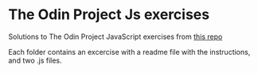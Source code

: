# The Odin Project Js exercises

Solutions to The Odin Project JavaScript exercises from <a href="https://github.com/TheOdinProject/javascript-exercises/tree/main">this repo</a>

Each folder contains an excercise with a readme file with the instructions, and two .js files.
